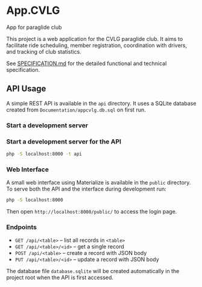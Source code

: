 # App.CVLG
App for paraglide club

This project is a web application for the CVLG paraglide club. It aims to facilitate ride scheduling, member registration, coordination with drivers, and tracking of club statistics.

See [SPECIFICATION.md](SPECIFICATION.md) for the detailed functional and technical specification.

## API Usage

A simple REST API is available in the `api` directory. It uses a SQLite database created from `Documentation/appcvlg.db.sql` on first run.

### Start a development server
### Start a development server for the API

```bash
php -S localhost:8000 -t api
```

### Web Interface

A small web interface using Materialize is available in the `public` directory.
To serve both the API and the interface during development run:

```bash
php -S localhost:8000
```

Then open `http://localhost:8000/public/` to access the login page.

### Endpoints

- `GET /api/<table>` – list all records in `<table>`
- `GET /api/<table>/<id>` – get a single record
- `POST /api/<table>` – create a record with JSON body
- `PUT /api/<table>/<id>` – update a record with JSON body

The database file `database.sqlite` will be created automatically in the project root when the API is first accessed.
